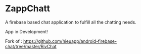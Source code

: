 # ZappChatt
A firebase based chat application to fulfill all the chatting needs.

App in Development!

Fork of : https://github.com/hieuapp/android-firebase-chat/tree/master/RivChat
